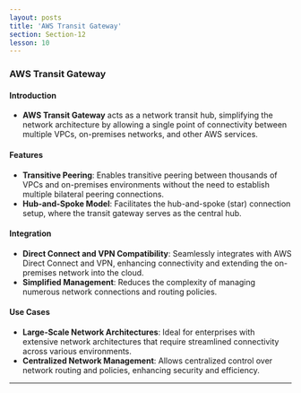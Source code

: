 ```yaml
---
layout: posts
title: 'AWS Transit Gateway'
section: Section-12
lesson: 10
---
```


### AWS Transit Gateway

#### Introduction

- **AWS Transit Gateway** acts as a network transit hub, simplifying the network architecture by allowing a single point of connectivity between multiple VPCs, on-premises networks, and other AWS services.

<!-- pagebreak -->

#### Features

- **Transitive Peering**: Enables transitive peering between thousands of VPCs and on-premises environments without the need to establish multiple bilateral peering connections.
- **Hub-and-Spoke Model**: Facilitates the hub-and-spoke (star) connection setup, where the transit gateway serves as the central hub.

<!-- pagebreak -->

#### Integration

- **Direct Connect and VPN Compatibility**: Seamlessly integrates with AWS Direct Connect and VPN, enhancing connectivity and extending the on-premises network into the cloud.
- **Simplified Management**: Reduces the complexity of managing numerous network connections and routing policies.

<!-- pagebreak -->

#### Use Cases

- **Large-Scale Network Architectures**: Ideal for enterprises with extensive network architectures that require streamlined connectivity across various environments.
- **Centralized Network Management**: Allows centralized control over network routing and policies, enhancing security and efficiency.

---
